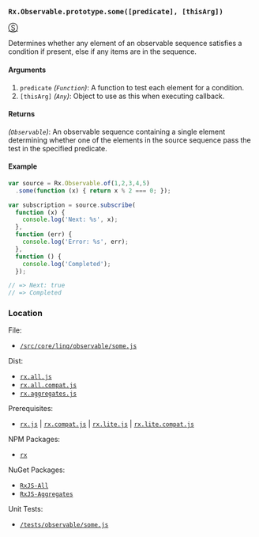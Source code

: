 ### `Rx.Observable.prototype.some([predicate], [thisArg])` ###
[&#x24C8;](https://github.com/Reactive-Extensions/RxJS/blob/master/src/core/linq/observable/some.js "View in source")

Determines whether any element of an observable sequence satisfies a condition if present, else if any items are in the sequence.

#### Arguments
1. `predicate` *(`Function`)*: A function to test each element for a condition.
2. `[thisArg]` *(`Any`)*: Object to use as this when executing callback.

#### Returns
*(`Observable`)*: An observable sequence containing a single element determining whether one of the elements in the source sequence pass the test in the specified predicate.

#### Example
```js
var source = Rx.Observable.of(1,2,3,4,5)
  .some(function (x) { return x % 2 === 0; });

var subscription = source.subscribe(
  function (x) {
    console.log('Next: %s', x);
  },
  function (err) {
    console.log('Error: %s', err);
  },
  function () {
    console.log('Completed');
  });

// => Next: true
// => Completed
```

### Location

File:
- [`/src/core/linq/observable/some.js`](https://github.com/Reactive-Extensions/RxJS/blob/master/src/core/linq/observable/some.js)

Dist:
- [`rx.all.js`](https://github.com/Reactive-Extensions/RxJS/blob/master/dist/rx.all.js)
- [`rx.all.compat.js`](https://github.com/Reactive-Extensions/RxJS/blob/master/dist/rx.all.js)
- [`rx.aggregates.js`](https://github.com/Reactive-Extensions/RxJS/blob/master/dist/rx.aggregates.js)

Prerequisites:
- [`rx.js`](https://github.com/Reactive-Extensions/RxJS/blob/master/dist/rx.js) | [`rx.compat.js`](https://github.com/Reactive-Extensions/RxJS/blob/master/dist/rx.compat.js) | [`rx.lite.js`](https://github.com/Reactive-Extensions/RxJS/blob/master/dist/rx.lite.js) | [`rx.lite.compat.js`](https://github.com/Reactive-Extensions/RxJS/blob/master/dist/rx.lite.compat.js)

NPM Packages:
- [`rx`](https://www.npmjs.org/package/rx)

NuGet Packages:
- [`RxJS-All`](http://www.nuget.org/packages/RxJS-All/)
- [`RxJS-Aggregates`](http://www.nuget.org/packages/RxJS-Aggregates/)

Unit Tests:
- [`/tests/observable/some.js`](https://github.com/Reactive-Extensions/RxJS/blob/master/tests/observable/some.js)
